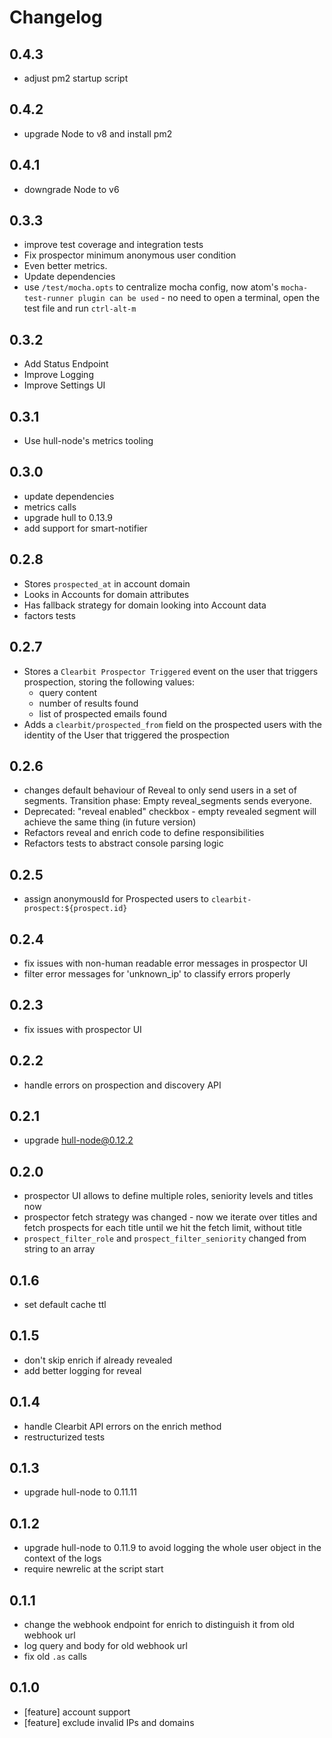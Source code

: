 # Changelog

## 0.4.3
- adjust pm2 startup script

## 0.4.2
- upgrade Node to v8 and install pm2

## 0.4.1
- downgrade Node to v6

## 0.3.3
- improve test coverage and integration tests
- Fix prospector minimum anonymous user condition
- Even better metrics.
- Update dependencies
- use `/test/mocha.opts` to centralize mocha config, now atom's `mocha-test-runner plugin can be used` - no need to open a terminal, open the test file and run `ctrl-alt-m`

## 0.3.2
- Add Status Endpoint
- Improve Logging
- Improve Settings UI

## 0.3.1
- Use hull-node's metrics tooling

## 0.3.0
- update dependencies
- metrics calls
- upgrade hull to 0.13.9
- add support for smart-notifier

## 0.2.8
- Stores `prospected_at` in account domain
- Looks in Accounts for domain attributes
- Has fallback strategy for domain looking into Account data
- factors tests

## 0.2.7

- Stores a `Clearbit Prospector Triggered` event on the user that triggers prospection, storing the following values:
  + query content
  + number of results found
  + list of prospected emails found
- Adds a `clearbit/prospected_from` field on the prospected users with the identity of the User that triggered the prospection


## 0.2.6

- changes default behaviour of Reveal to only send users in a set of segments. Transition phase: Empty reveal_segments sends everyone.
- Deprecated: "reveal enabled" checkbox - empty revealed segment will achieve the same thing (in future version)
- Refactors reveal and enrich code to define responsibilities
- Refactors tests to abstract console parsing logic

## 0.2.5

- assign anonymousId for Prospected users to `clearbit-prospect:${prospect.id}`

## 0.2.4

- fix issues with non-human readable error messages in prospector UI
- filter error messages for 'unknown_ip' to classify errors properly

## 0.2.3

- fix issues with prospector UI

## 0.2.2

- handle errors on prospection and discovery API

## 0.2.1

- upgrade hull-node@0.12.2

## 0.2.0

- prospector UI allows to define multiple roles, seniority levels and titles now
- prospector fetch strategy was changed - now we iterate over titles and fetch prospects for each title until we hit the fetch limit, without title
- `prospect_filter_role` and `prospect_filter_seniority` changed from string to an array

## 0.1.6

- set default cache ttl

## 0.1.5

- don't skip enrich if already revealed
- add better logging for reveal

## 0.1.4

- handle Clearbit API errors on the enrich method
- restructurized tests

## 0.1.3

- upgrade hull-node to 0.11.11

## 0.1.2

- upgrade hull-node to 0.11.9 to avoid logging the whole user object in the context of the logs
- require newrelic at the script start

## 0.1.1

- change the webhook endpoint for enrich to distinguish it from old webhook url
- log query and body for old webhook url
- fix old `.as` calls

## 0.1.0

- [feature] account support
- [feature] exclude invalid IPs and domains
